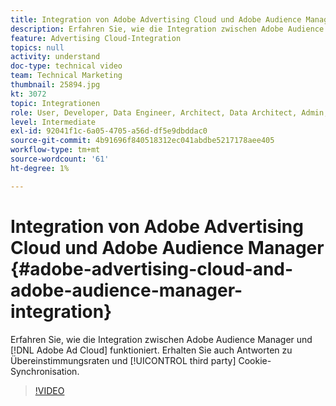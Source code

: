 ```yaml
---
title: Integration von Adobe Advertising Cloud und Adobe Audience Manager
description: Erfahren Sie, wie die Integration zwischen Adobe Audience Manager und Adobe Ad Cloud funktioniert. Erhalten Sie auch Antworten zu Übereinstimmungsraten und Drittanbieter-Cookie-Synchronisation.
feature: Advertising Cloud-Integration
topics: null
activity: understand
doc-type: technical video
team: Technical Marketing
thumbnail: 25894.jpg
kt: 3072
topic: Integrationen
role: User, Developer, Data Engineer, Architect, Data Architect, Admin, Leader
level: Intermediate
exl-id: 92041f1c-6a05-4705-a56d-df5e9dbddac0
source-git-commit: 4b91696f840518312ec041abdbe5217178aee405
workflow-type: tm+mt
source-wordcount: '61'
ht-degree: 1%

---
```


# Integration von Adobe Advertising Cloud und Adobe Audience Manager {#adobe-advertising-cloud-and-adobe-audience-manager-integration}

Erfahren Sie, wie die Integration zwischen Adobe Audience Manager und [!DNL Adobe Ad Cloud] funktioniert. Erhalten Sie auch Antworten zu Übereinstimmungsraten und [!UICONTROL third party] Cookie-Synchronisation.

>[!VIDEO](https://video.tv.adobe.com/v/25894/?quality=12)
